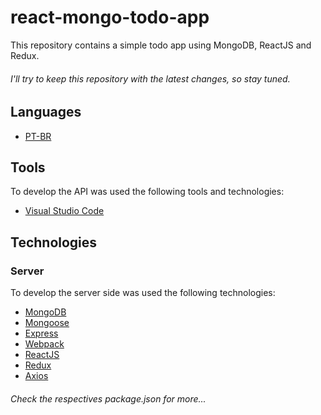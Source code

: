 # react-mongo-todo-app

This repository contains a simple todo app using MongoDB, ReactJS and Redux.

###### I'll try to keep this repository with the latest changes, so stay tuned.

## Languages
- [PT-BR](./docs/PT-BR.md)

## Tools

To develop the API was used the following tools and technologies:
- [Visual Studio Code](https://code.visualstudio.com/)

## Technologies

### Server

To develop the server side was used the following technologies:
- [MongoDB](https://www.mongodb.com/)
- [Mongoose](https://mongoosejs.com/)
- [Express](https://expressjs.com/)
- [Webpack](https://webpack.js.org/)
- [ReactJS](https://reactjs.org/)
- [Redux](https://redux.js.org/)
- [Axios](https://github.com/axios/axios)

###### Check the respectives package.json for more...
